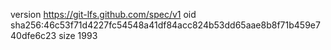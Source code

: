version https://git-lfs.github.com/spec/v1
oid sha256:46c53f71d4227fc54548a41df84acc824b53dd65aae8b8f71b459e740dfe6c23
size 1993
